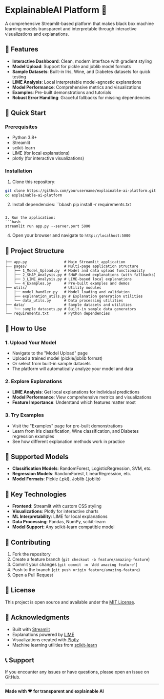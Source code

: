 # ExplainableAI Platform 🧠

A comprehensive Streamlit-based platform that makes black box machine learning models transparent and interpretable through interactive visualizations and explanations.

## 🌟 Features

- **Interactive Dashboard**: Clean, modern interface with gradient styling
- **Model Upload**: Support for pickle and joblib model formats
- **Sample Datasets**: Built-in Iris, Wine, and Diabetes datasets for quick testing
- **LIME Analysis**: Local interpretable model-agnostic explanations
- **Model Performance**: Comprehensive metrics and visualizations
- **Examples**: Pre-built demonstrations and tutorials
- **Robust Error Handling**: Graceful fallbacks for missing dependencies

## 🚀 Quick Start

### Prerequisites
- Python 3.8+
- Streamlit
- scikit-learn
- LIME (for local explanations)
- plotly (for interactive visualizations)

### Installation

1. Clone this repository:
```bash
git clone https://github.com/yourusername/explainable-ai-platform.git
cd explainable-ai-platform
```

2. Install dependencies:
``bbash
pip install -r requirements.txt
```

3. Run the application:
```bash
streamlit run app.py --server.port 5000
```

4. Open your browser and navigate to `http://localhost:5000`

## 📁 Project Structure

```
├── app.py                 # Main Streamlit application
├── pages/                 # Multi-page application structure
│   ├── 1_Model_Upload.py  # Model and data upload functionality
│   ├── 2_SHAP_Analysis.py # SHAP-based explanations (with fallbacks)
│   ├── 3_LIME_Analysis.py # LIME-based local explanations
│   └── 4_Examples.py      # Pre-built examples and demos
├── utils/                 # Utility modules
│   ├── model_handler.py   # Model loading and validation
│   ├── explanation_utils.py # Explanation generation utilities
│   └── data_utils.py      # Data processing utilities
├── data/                  # Sample datasets and utilities
│   └── sample_datasets.py # Built-in sample data generators
└── requirements.txt       # Python dependencies
```

## 🎯 How to Use

### 1. Upload Your Model
- Navigate to the "Model Upload" page
- Upload a trained model (pickle/joblib format)
- Or select from built-in sample datasets
- The platform will automatically analyze your model and data

### 2. Explore Explanations
- **LIME Analysis**: Get local explanations for individual predictions
- **Model Performance**: View comprehensive metrics and visualizations
- **Feature Importance**: Understand which features matter most

### 3. Try Examples
- Visit the "Examples" page for pre-built demonstrations
- Learn from Iris classification, Wine classification, and Diabetes regression examples
- See how different explanation methods work in practice

## 🔧 Supported Models

- **Classification Models**: RandomForest, LogisticRegression, SVM, etc.
- **Regression Models**: RandomForest, LinearRegression, etc.
- **Model Formats**: Pickle (.pkl), Joblib (.joblib)

## 🎨 Key Technologies

- **Frontend**: Streamlit with custom CSS styling
- **Visualizations**: Plotly for interactive charts
- **ML Interpretability**: LIME for local explanations
- **Data Processing**: Pandas, NumPy, scikit-learn
- **Model Support**: Any scikit-learn compatible model

## 🤝 Contributing

1. Fork the repository
2. Create a feature branch (`git checkout -b feature/amazing-feature`)
3. Commit your changes (`git commit -m 'Add amazing feature'`)
4. Push to the branch (`git push origin feature/amazing-feature`)
5. Open a Pull Request

## 📄 License

This project is open source and available under the [MIT License](LICENSE).

## 🙏 Acknowledgments

- Built with [Streamlit](https://streamlit.io/)
- Explanations powered by [LIME](https://github.com/marcotcr/lime)
- Visualizations created with [Plotly](https://plotly.com/)
- Machine learning utilities from [scikit-learn](https://scikit-learn.org/)

## 📞 Support

If you encounter any issues or have questions, please open an issue on GitHub.

---

**Made with ❤️ for transparent and explainable AI**